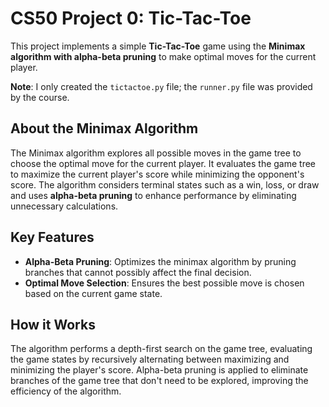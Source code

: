 # CS50 Project 0: Tic-Tac-Toe

This project implements a simple **Tic-Tac-Toe** game using the **Minimax algorithm with alpha-beta pruning** to make optimal moves for the current player.

**Note**: I only created the `tictactoe.py` file; the `runner.py` file was provided by the course.

## About the Minimax Algorithm

The Minimax algorithm explores all possible moves in the game tree to choose the optimal move for the current player. It evaluates the game tree to maximize the current player's score while minimizing the opponent's score. The algorithm considers terminal states such as a win, loss, or draw and uses **alpha-beta pruning** to enhance performance by eliminating unnecessary calculations.

## Key Features

- **Alpha-Beta Pruning**: Optimizes the minimax algorithm by pruning branches that cannot possibly affect the final decision.
- **Optimal Move Selection**: Ensures the best possible move is chosen based on the current game state.

## How it Works

The algorithm performs a depth-first search on the game tree, evaluating the game states by recursively alternating between maximizing and minimizing the player's score. Alpha-beta pruning is applied to eliminate branches of the game tree that don't need to be explored, improving the efficiency of the algorithm.
